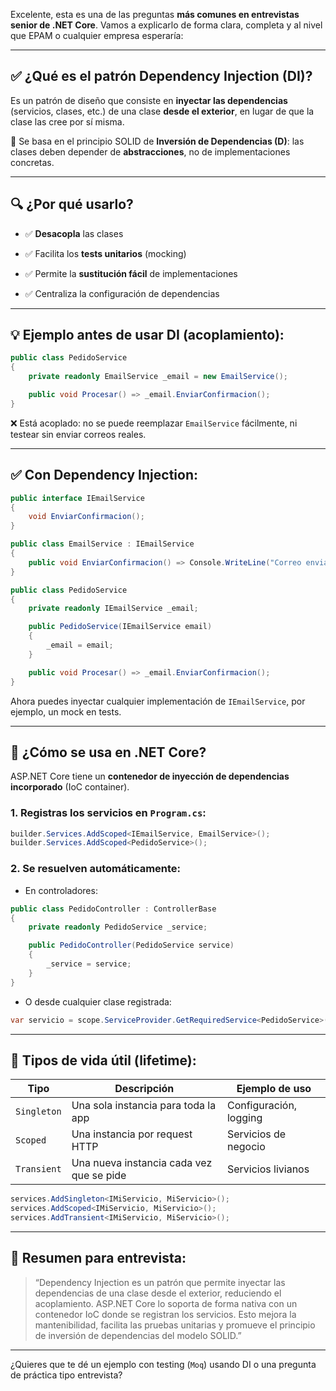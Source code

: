 Excelente, esta es una de las preguntas **más comunes en entrevistas senior de .NET Core**. Vamos a explicarlo de forma clara, completa y al nivel que EPAM o cualquier empresa esperaría:

---

## ✅ ¿Qué es el patrón **Dependency Injection (DI)**?

Es un patrón de diseño que consiste en **inyectar las dependencias** (servicios, clases, etc.) de una clase **desde el exterior**, en lugar de que la clase las cree por sí misma.

🔧 Se basa en el principio SOLID de **Inversión de Dependencias (D)**: las clases deben depender de **abstracciones**, no de implementaciones concretas.

---

## 🔍 ¿Por qué usarlo?

- ✅ **Desacopla** las clases
    
- ✅ Facilita los **tests unitarios** (mocking)
    
- ✅ Permite la **sustitución fácil** de implementaciones
    
- ✅ Centraliza la configuración de dependencias
    

---

## 💡 Ejemplo antes de usar DI (acoplamiento):

```csharp
public class PedidoService
{
    private readonly EmailService _email = new EmailService();

    public void Procesar() => _email.EnviarConfirmacion();
}
```

❌ Está acoplado: no se puede reemplazar `EmailService` fácilmente, ni testear sin enviar correos reales.

---

## ✅ Con Dependency Injection:

```csharp
public interface IEmailService
{
    void EnviarConfirmacion();
}

public class EmailService : IEmailService
{
    public void EnviarConfirmacion() => Console.WriteLine("Correo enviado");
}

public class PedidoService
{
    private readonly IEmailService _email;

    public PedidoService(IEmailService email)
    {
        _email = email;
    }

    public void Procesar() => _email.EnviarConfirmacion();
}
```

Ahora puedes inyectar cualquier implementación de `IEmailService`, por ejemplo, un mock en tests.

---

## 🚀 ¿Cómo se usa en .NET Core?

ASP.NET Core tiene un **contenedor de inyección de dependencias incorporado** (IoC container).

### 1. Registras los servicios en `Program.cs`:

```csharp
builder.Services.AddScoped<IEmailService, EmailService>();
builder.Services.AddScoped<PedidoService>();
```

### 2. Se resuelven automáticamente:

- En controladores:
    

```csharp
public class PedidoController : ControllerBase
{
    private readonly PedidoService _service;

    public PedidoController(PedidoService service)
    {
        _service = service;
    }
}
```

- O desde cualquier clase registrada:
    

```csharp
var servicio = scope.ServiceProvider.GetRequiredService<PedidoService>();
```

---

## 🧠 Tipos de vida útil (lifetime):

|Tipo|Descripción|Ejemplo de uso|
|---|---|---|
|`Singleton`|Una sola instancia para toda la app|Configuración, logging|
|`Scoped`|Una instancia por request HTTP|Servicios de negocio|
|`Transient`|Una nueva instancia cada vez que se pide|Servicios livianos|

```csharp
services.AddSingleton<IMiServicio, MiServicio>();
services.AddScoped<IMiServicio, MiServicio>();
services.AddTransient<IMiServicio, MiServicio>();
```

---

## 🎯 Resumen para entrevista:

> “Dependency Injection es un patrón que permite inyectar las dependencias de una clase desde el exterior, reduciendo el acoplamiento. ASP.NET Core lo soporta de forma nativa con un contenedor IoC donde se registran los servicios. Esto mejora la mantenibilidad, facilita las pruebas unitarias y promueve el principio de inversión de dependencias del modelo SOLID.”

---

¿Quieres que te dé un ejemplo con testing (`Moq`) usando DI o una pregunta de práctica tipo entrevista?